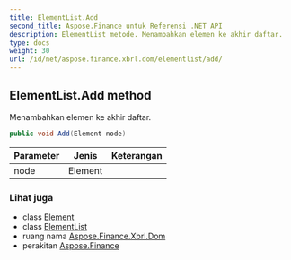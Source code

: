 ```yaml
---
title: ElementList.Add
second_title: Aspose.Finance untuk Referensi .NET API
description: ElementList metode. Menambahkan elemen ke akhir daftar.
type: docs
weight: 30
url: /id/net/aspose.finance.xbrl.dom/elementlist/add/
---
```

## ElementList.Add method

Menambahkan elemen ke akhir daftar.

```csharp
public void Add(Element node)
```

| Parameter | Jenis | Keterangan |
| --- | --- | --- |
| node | Element |  |

### Lihat juga

* class [Element](../../element/)
* class [ElementList](../)
* ruang nama [Aspose.Finance.Xbrl.Dom](../../elementlist/)
* perakitan [Aspose.Finance](../../../)


